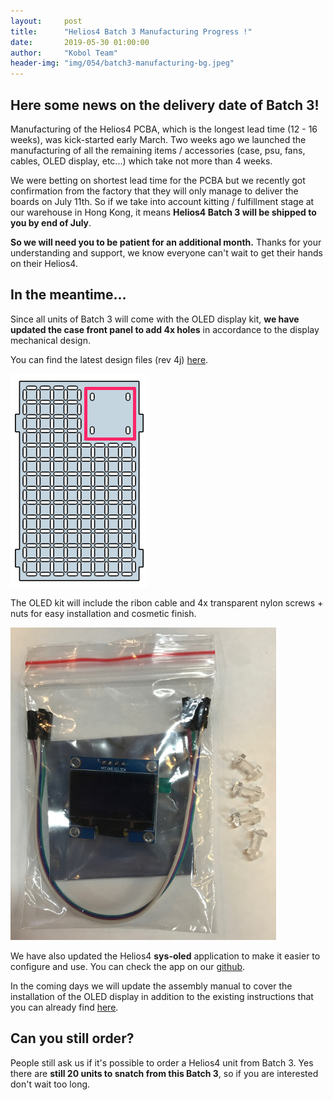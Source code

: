 ```yaml
---
layout:     post
title:      "Helios4 Batch 3 Manufacturing Progress !"
date:       2019-05-30 01:00:00
author:     "Kobol Team"
header-img: "img/054/batch3-manufacturing-bg.jpeg"
---
```


## Here some news on the delivery date of Batch 3!

Manufacturing of the Helios4 PCBA, which is the longest lead time (12 - 16 weeks), was kick-started early March. Two weeks ago we launched the manufacturing of all the remaining items / accessories (case, psu, fans, cables, OLED display, etc...) which take not more than 4 weeks.

We were betting on shortest lead time for the PCBA but we recently got confirmation from the factory that they will only manage to deliver the boards on July 11th. So if we take into account kitting / fulfillment stage at our warehouse in Hong Kong, it means **Helios4 Batch 3 will be shipped to you by end of July**.

**So we will need you to be patient for an additional month.** Thanks for your understanding and support, we know everyone can't wait to get their hands on their Helios4.

## In the meantime...

Since all units of Batch 3 will come with the OLED display kit, **we have updated the case front panel to add 4x holes** in accordance to the display mechanical design.

You can find the latest design files (rev 4j) [here](https://wiki.kobol.io/docs/#casing).

![Helios4 Case Front Panel](/img/054/case-front-panel.png)

The OLED kit will include the ribon cable and 4x transparent nylon screws + nuts for easy installation and cosmetic finish.

![Helios4 OLED Kit](/img/054/oled-kit.jpeg)

We have also updated the Helios4 **sys-oled** application to make it easier to configure and use. You can check the app on our [github](https://github.com/helios-4/sys-oled).

In the coming days we will update the assembly manual to cover the installation of the OLED display in addition to the existing instructions that you can already find [here](https://wiki.kobol.io/i2c/).

## Can you still order?

People still ask us if it's possible to order a Helios4 unit from Batch 3. Yes there are **still 20 units to snatch from this Batch 3**, so if you are interested don't wait too long.
